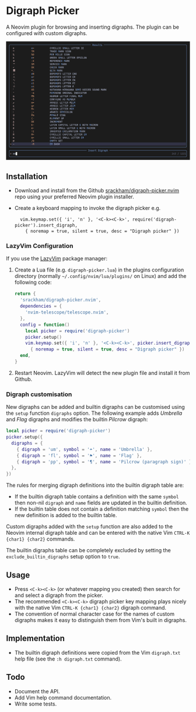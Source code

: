 # Digraph Picker

A Neovim plugin for browsing and inserting digraphs. The plugin can be configured with custom digraphs.

![Screenshot](screenshot-1.png)

## Installation

- Download and install from the Github [srackham/digraph-picker.nvim](https://github.com/srackham/digraph-picker.nvim) repo using your preferred Neovim plugin installer.
- Create a keyboard mapping to invoke the digraph picker e.g.

        vim.keymap.set({ 'i', 'n' }, '<C-k><C-k>', require('digraph-picker').insert_digraph,
          { noremap = true, silent = true, desc = "Digraph picker" })

### LazyVim Configuration
If you use the [LazyVim](https://www.lazyvim.org/) package manager:

1. Create a Lua file (e.g. `digraph-picker.lua`) in the plugins configuration directory (normally `~/.config/nvim/lua/plugins/` on Linux) and add the following code:
   ```lua
   return {
     'srackham/digraph-picker.nvim',
     dependencies = {
       'nvim-telescope/telescope.nvim',
     },
     config = function()
       local picker = require('digraph-picker')
       picker.setup()
       vim.keymap.set({ 'i', 'n' }, '<C-k><C-k>', picker.insert_digraph,
         { noremap = true, silent = true, desc = "Digraph picker" })
     end,
   }
   ```
2. Restart Neovim. LazyVim will detect the new plugin file and install it from Github.

### Digraph customisation
New digraphs can be added and builtin digraphs can be customised using the `setup` function `digraphs` option. The following example adds _Umbrella_ and _Flag_ digraphs and modifies the builtin _Pilcrow_ digraph:

```lua
local picker = require('digraph-picker')
picker.setup({
  digraphs = {
    { digraph = 'um', symbol = '☂', name = 'Umbrella' },
    { digraph = 'fl', symbol = '⚑', name = 'Flag' },
    { digraph = 'pp', symbol = '¶', name = 'Pilcrow (paragraph sign)' },
  },
})
```

The rules for merging digraph definitions into the builtin digraph table are:

- If the builtin digraph table contains a definition with the same `symbol` then non-nil `digraph` and `name` fields are updated in the builtin definition.
- If the builtin table does not contain a definition matching `symbol` then the new definition is added to the builtin table.

Custom digraphs added with the `setup` function are also added to the Neovim internal digraph table and can be entered with the native Vim `CTRL-K {char1} {char2}` commands.

The builtin digraphs table can be completely excluded by setting the `exclude_builtin_digraphs` setup option to `true`.

## Usage

- Press `<C-k><C-k>` (or whatever mapping you created) then search for and select a digraph from the picker.
- The recommended `<C-k><C-k>` digraph picker key mapping plays nicely with the native Vim `CTRL-K {char1} {char2}` digraph command.
- The convention of normal character case for the names of custom digraphs makes it easy to distinguish them from Vim's built in digraphs.

## Implementation

- The builtin digraph definitions were copied from the Vim `digraph.txt` help file (see the `:h digraph.txt` command).

## Todo

- Document the API.
- Add Vim help command documentation.
- Write some tests.
